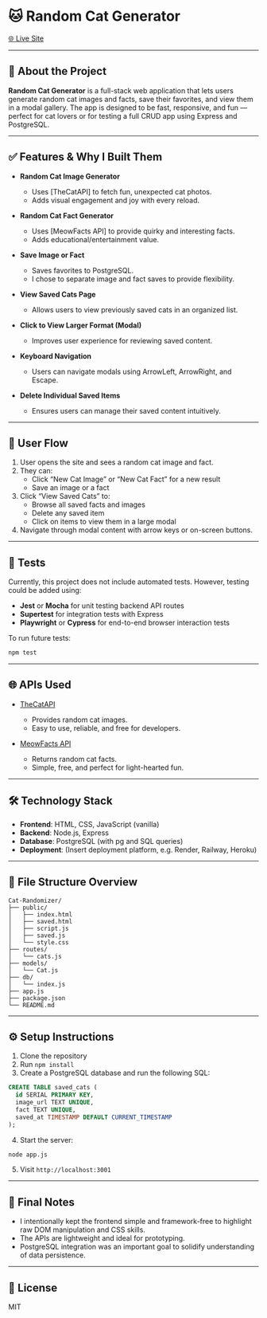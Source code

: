 # 🐱 Random Cat Generator

[🌐 Live Site](https://cat-randomizer.onrender.com) 

---

## 📖 About the Project

**Random Cat Generator** is a full-stack web application that lets users generate random cat images and facts, save their favorites, and view them in a modal gallery. The app is designed to be fast, responsive, and fun — perfect for cat lovers or for testing a full CRUD app using Express and PostgreSQL.

---

## ✅ Features & Why I Built Them

- **Random Cat Image Generator**
  - Uses [TheCatAPI] to fetch fun, unexpected cat photos.
  - Adds visual engagement and joy with every reload.

- **Random Cat Fact Generator**
  - Uses [MeowFacts API] to provide quirky and interesting facts.
  - Adds educational/entertainment value.

- **Save Image or Fact**
  - Saves favorites to PostgreSQL.
  - I chose to separate image and fact saves to provide flexibility.

- **View Saved Cats Page**
  - Allows users to view previously saved cats in an organized list.

- **Click to View Larger Format (Modal)**
  - Improves user experience for reviewing saved content.

- **Keyboard Navigation**
  - Users can navigate modals using ArrowLeft, ArrowRight, and Escape.

- **Delete Individual Saved Items**
  - Ensures users can manage their saved content intuitively.

---

## 🔄 User Flow

1. User opens the site and sees a random cat image and fact.
2. They can:
   - Click “New Cat Image” or “New Cat Fact” for a new result
   - Save an image or a fact
3. Click “View Saved Cats” to:
   - Browse all saved facts and images
   - Delete any saved item
   - Click on items to view them in a large modal
4. Navigate through modal content with arrow keys or on-screen buttons.

---

## 🧪 Tests

Currently, this project does not include automated tests. However, testing could be added using:

- **Jest** or **Mocha** for unit testing backend API routes
- **Supertest** for integration tests with Express
- **Playwright** or **Cypress** for end-to-end browser interaction tests

To run future tests:
```bash
npm test
```

---

## 🌐 APIs Used

- [TheCatAPI](https://thecatapi.com/)
  - Provides random cat images.
  - Easy to use, reliable, and free for developers.

- [MeowFacts API](https://meowfacts.herokuapp.com/)
  - Returns random cat facts.
  - Simple, free, and perfect for light-hearted fun.

---

## 🛠 Technology Stack

- **Frontend**: HTML, CSS, JavaScript (vanilla)
- **Backend**: Node.js, Express
- **Database**: PostgreSQL (with pg and SQL queries)
- **Deployment**: (Insert deployment platform, e.g. Render, Railway, Heroku)

---

## 📁 File Structure Overview

```
Cat-Randomizer/
├── public/
│   ├── index.html
│   ├── saved.html
│   ├── script.js
│   ├── saved.js
│   └── style.css
├── routes/
│   └── cats.js
├── models/
│   └── Cat.js
├── db/
│   └── index.js
├── app.js
├── package.json
└── README.md
```

---

## ⚙️ Setup Instructions

1. Clone the repository
2. Run `npm install`
3. Create a PostgreSQL database and run the following SQL:

```sql
CREATE TABLE saved_cats (
  id SERIAL PRIMARY KEY,
  image_url TEXT UNIQUE,
  fact TEXT UNIQUE,
  saved_at TIMESTAMP DEFAULT CURRENT_TIMESTAMP
);
```

4. Start the server:
```bash
node app.js
```

5. Visit `http://localhost:3001`

---

## 💬 Final Notes

- I intentionally kept the frontend simple and framework-free to highlight raw DOM manipulation and CSS skills.
- The APIs are lightweight and ideal for prototyping.
- PostgreSQL integration was an important goal to solidify understanding of data persistence.

---

## 📄 License

MIT

